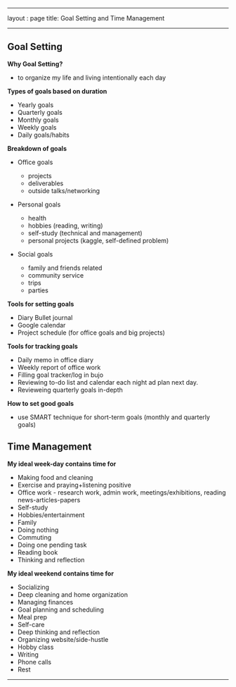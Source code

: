 
---
layout : page
title: Goal Setting and Time Management

---
## Goal Setting

**Why Goal Setting?**
* to organize my life and living intentionally each day

**Types of goals based on duration**
 * Yearly goals
 * Quarterly goals
 * Monthly goals
 * Weekly goals
 * Daily goals/habits
 
**Breakdown of goals**
 * Office goals 
    * projects
    * deliverables
    * outside talks/networking
    
 * Personal goals
    * health
    * hobbies (reading, writing)
    * self-study (technical and management)
    * personal projects (kaggle, self-defined problem)
  
 * Social goals
    * family and friends related
    * community service
    * trips
    * parties
  
 **Tools for setting goals**
  * Diary Bullet journal
  * Google calendar
  * Project schedule (for office goals and big projects)
  
  **Tools for tracking goals**
   * Daily memo in office diary
   * Weekly report of office work
   * Filling goal tracker/log in bujo
   * Reviewing to-do list and calendar each night ad plan next day.
   * Revieweing quarterly goals in-depth 
   
   **How to set good goals**
   
   * use SMART technique for short-term goals (monthly and quarterly goals)
    
   ## Time Management
   
   **My ideal week-day contains time for**
   * Making food and cleaning
   * Exercise and praying+listening positive
   * Office work - research work, admin work, meetings/exhibitions, reading news-articles-papers
   * Self-study 
   * Hobbies/entertainment
   * Family
   * Doing nothing
   * Commuting 
   * Doing one pending task
   * Reading book
   * Thinking and reflection
   
   **My ideal weekend contains time for**
   * Socializing
   * Deep cleaning and home organization
   * Managing finances
   * Goal planning and scheduling
   * Meal prep
   * Self-care
   * Deep thinking and reflection
   * Organizing website/side-hustle
   * Hobby class
   * Writing
   * Phone calls
   * Rest
 

---
